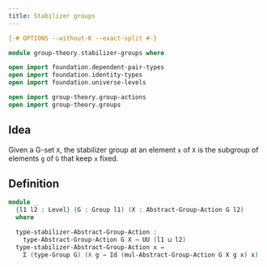 ```yaml
---
title: Stabilizer groups
---
```


```agda
{-# OPTIONS --without-K --exact-split #-}

module group-theory.stabilizer-groups where

open import foundation.dependent-pair-types
open import foundation.identity-types
open import foundation.universe-levels

open import group-theory.group-actions
open import group-theory.groups
```

## Idea

Given a G-set `X`, the stabilizer group at an element `x` of `X` is the subgroup of elements `g` of `G` that keep `x` fixed.

## Definition

```agda
module _
  {l1 l2 : Level} (G : Group l1) (X : Abstract-Group-Action G l2)
  where

  type-stabilizer-Abstract-Group-Action :
    type-Abstract-Group-Action G X → UU (l1 ⊔ l2)
  type-stabilizer-Abstract-Group-Action x =
    Σ (type-Group G) (λ g → Id (mul-Abstract-Group-Action G X g x) x)
```

